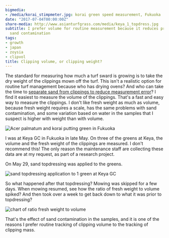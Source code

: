 ```yaml
---
bigmedia:
- /media/korai_stimpmeter.jpg: korai green speed measurement, Fukuoka
date: "2017-07-04T00:00:00Z"
share-media: http://www.asianturfgrass.com/media/keya_1_topdress.jpg
subtitle: I prefer volume for routine measurement because it reduces problems with
  sand contamination
tags:
- growth
- japan
- zoysia
- clipvol
title: Clipping volume, or clipping weight?
---
```


The standard for measuring how much a turf sward is growing is to take the dry weight of the clippings mown off the turf. This isn't a realistic option for routine turf management because who has drying ovens? And who can take the time to [separate sand from clippings to reduce measurement error](https://dl.sciencesocieties.org/publications/cs/abstracts/51/3/1268)? I find it easiest to measure the volume of the clippings. That's a fast and easy way to measure the clippings. I don't like fresh weight as much as volume, because fresh weight requires a scale, has the same problems with sand contamination, and some variation based on water in the samples that I suspect is higher with weight than with volume.

![*Acer palmatum* and korai putting green in Fukuoka](/media/keya_8_maple.jpg)

I was at Keya GC in Fukuoka in late May. On three of the greens at Keya, the volume and the fresh weight of the clippings are measured. I don't recommend this! The only reason the maintenance staff are collecting these data are at my request, as part of a research project.

On May 29, sand topdressing was applied to the greens.

![sand topdressing application to 1 green at Keya GC](/media/keya_1_topdress.jpg)

So what happened after that topdressing? Mowing was skipped for a few days. When mowing resumed, see how the ratio of fresh weight to volume spiked? And then took over a week to get back down to what it was prior to topdressing? 

![chart of ratio fresh weight to volume](/media/ratioChart.svg)

That's the effect of sand contamination in the samples, and it is one of the reasons I prefer routine tracking of clipping volume to the tracking of clipping mass.



